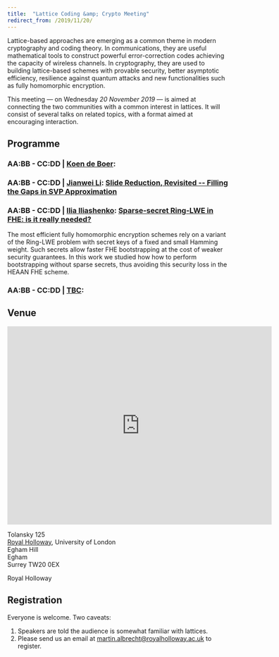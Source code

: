 ```yaml
---
title:  "Lattice Coding &amp; Crypto Meeting"
redirect_from: /2019/11/20/
---
```


Lattice-based approaches are emerging as a common theme in modern cryptography and coding theory. In communications, they are useful mathematical tools to construct powerful error-correction codes achieving the capacity of wireless channels. In cryptography, they are used to building lattice-based schemes with provable security, better asymptotic efficiency, resilience against quantum attacks and new functionalities such as fully homomorphic encryption.

This meeting — on Wednesday *20 November 2019* — is aimed at connecting the two communities with a common interest in lattices. It will consist of several talks on related topics, with a format aimed at encouraging interaction.

## Programme ##

### <span> AA:BB - CC:DD | [Koen de Boer](https://www.cwi.nl/people/koen-de-boer)</span>: []() ###

### <span> AA:BB - CC:DD | [Jianwei Li]()</span>: [Slide Reduction, Revisited -- Filling the Gaps in SVP Approximation]() ###

### <span> AA:BB - CC:DD | [Ilia Iliashenko](https://www.esat.kuleuven.be/cosic/people/ilia-iliashenko/)</span>: [Sparse-secret Ring-LWE in FHE: is it really needed?]() ###

The most efficient fully homomorphic encryption schemes rely on a variant of the Ring-LWE problem with secret keys of a fixed and small Hamming weight. Such secrets allow faster FHE bootstrapping at the cost of weaker security guarantees. In this work we studied how how to perform bootstrapping without sparse secrets, thus avoiding this security loss in the HEAAN FHE scheme.

### <span> AA:BB - CC:DD | [TBC]()</span>: []() ###

## Venue ##

<iframe src="https://www.google.com/maps/embed?pb=!1m18!1m12!1m3!1d1759.1081035542509!2d-0.5649690130036801!3d51.425935537279926!2m3!1f0!2f0!3f0!3m2!1i1024!2i768!4f13.1!3m3!1m2!1s0x0%3A0xa284ace5bf4462fc!2sDepartment%20of%20Physics!5e0!3m2!1sen!2suk!4v1568123841951!5m2!1sen!2suk" width="600" height="450" frameborder="0" style="border:0;" allowfullscreen=""></iframe>

Tolansky 125  
[Royal Holloway](https://www.royalholloway.ac.uk/home.aspx), University of London  
Egham Hill  
Egham  
Surrey TW20 0EX

Royal Holloway

## Registration ##

Everyone is welcome. Two caveats:

1. Speakers are told the audience is somewhat familiar with lattices.
2. Please send us an email at <martin.albrecht@royalholloway.ac.uk> to register.
